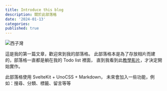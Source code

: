 ```yaml
---
title: Introduce this blog
description: 關於此部落格
date: '2024-01-13'
categories:
published: true
---
```


![西子灣](https://live.staticflickr.com/65535/53410416864_1c5915bc43_w.jpg)

這是我的第一篇文章，歡迎來到我的部落格。
此部落格本是為了存放相片而建的，部落格一直都是躺在我的 Todo list 裡面，
直到我看到此[教學影片](https://joyofcode.xyz/sveltekit-markdown-blog/)，才決定開始實作。

此部落格使用 SvelteKit + UnoCSS + Markdown，
未來會加入一些功能，例如：搜尋、分類、標籤、留言等等
